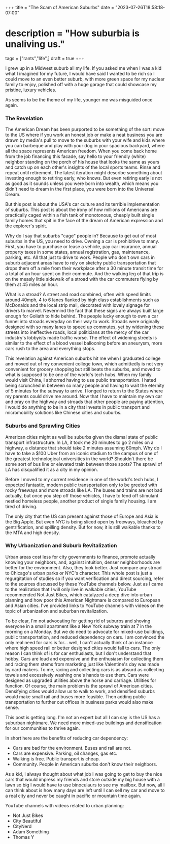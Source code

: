 +++
title = "The Scam of American Suburbs"
date = "2023-07-26T18:58:18-07:00"
# description = "How suburbia is unaliving us."

tags = ["rants","life",]
draft = true
+++

I grew up in a Midwest suburb all my life. If you asked me when I was a kid what I imagined for my future, I would have said I wanted to be rich so I could move to an even better suburb, with more green space for my nuclear family to enjoy, polished off with a huge garage that could showcase my pristine, luxury vehicles. 

As seems to be the theme of my life, younger me was misguided once again.

### The Revelation

The American Dream has been purported to be something of the sort: move to the US where if you work an honest job or make a neat business you are drawn by media's pull to move to the suburbs with your wife and kids where you can barbeque and play with your dog in your spacious backyard, where all the space represents American freedom. When you come back home from the job financing this facade, say hello to your friendly (white) neighbor standing on the porch of his house that looks the same as yours and catch up on each other's insights of the local sports teams. Rinse and repeat until retirement. The latest iteration might describe something about investing enough to retiring early, who knows. But even retiring early is not as good as it sounds unless you were born into wealth, which means you didn't need to dream in the first place, you were born into the Universal Dream.

But this post is about the USA's car culture and its terrible implementation of suburbs. This post is about the irony of how millions of Americans are practically caged within a fish tank of monotonous, cheaply built single family homes that spit in the face of the dream of American expression and the explorer's spirit. 

Why do I say that suburbs "cage" people in? Because to get out of most suburbs in the US, you need to drive. Owning a car is prohibitive to many. First, you have to purchase or lease a vehicle, pay car insurance, annual property taxes in some states, annual registration, gas, maintenance, parking, etc. All that just to drive to work. People who don't own cars in suburb adjacent areas have to rely on sketchy public transportation that drops them off a mile from their workplace after a 30 minute transit time for a total of an hour spent on their commute. And the walking leg of that trip is on the measly little sidewalk of a stroad with the car commuters flying by them at 45 miles an hour.

What is a stroad? A street and road combined, often with speed limits around 40mph, 4 to 6 lanes flanked by high class establishments such as McDonalds and the local strip mall, decorated with lovely signage for drivers to marvel. Nevermind the fact that these signs are always built large enough for Goliath to hide behind. The people lucky enough to own a car funnel into stroads everyday on their way to work. Stroads were originally designed with so many lanes to speed up commutes, yet by widening these streets into ineffective roads, local politicians at the mercy of the car industry's lobbyists made traffic worse. The effect of widening streets is similar to the effect of a blood vessel ballooning before an aneurysm, more cars rush to the area and everything stops.

This revelation against American suburbs hit me when I graduated college and moved out of my convenient college town, which admittedly is not very convenient for grocery shopping but still beats the suburbs, and moved to what is supposed to be one of the world's tech hubs. When my family would visit China, I abhorred having to use public transportation. I hated being scrunched in between so many people and having to wait the eternity of 5 minutes for the subway to arrive. I longed to return to the States where my parents could drive me around. Now that I have to maintain my own car and pray on the highway and stroads that other people are paying attention, I would do anything to be in a city that invests in public transport and micromobility solutions like Chinese cities and suburbs.


### Suburbs and Sprawling Cities

American cities might as well be suburbs given the dismal state of public transport infrastructure. In LA, it took me 20 minutes to go 2 miles on a highway, a distance that should take 2 minutes assuming 60mph. Why do I have to take a $100 Uber from an iconic stadium to the campus of one of the greatest technological universities in the world? Shouldn't there be some sort of bus line or elevated train between those spots? The sprawl of LA has disqualified it as a city in my opinion.

Before I moved to my current residence in one of the world's tech hubs, I expected fantastic, modern public transportation only to be greeted with rocky freeways and more stroads like LA. The buses and trains are not bad actually, but once you step off those vehicles, I have to fend off stimulant nestled homeless people, another product of single family housing. I am tired of driving. 

The only city that the US can present against those of Europe and Asia is the Big Apple. But even NYC is being sliced open by freeways, bleached by gentrification, and spilling density. But for now, it is still walkable thanks to the MTA and high density.


### Why Urbanization and Suburb Revitalization

Urban areas cost less for city governments to finance, promote actually knowing your neighbors, and, against intuition, denser neighborhoods are better for the environment. Also, they look better. Just compare any stroad to Chicago's urban parks or NYC's character. This whole post is just a regurgitation of studies so if you want verification and direct sourcing, refer to the sources discussed by these YouTube channels below. Just as I came to the realization that I will only live in walkable cities, YouTube recommended Not Just Bikes, which catalyzed a deep dive into urban planning and how poor this American Nightmare is compared to European and Asian cities. I've provided links to YouTube channels with videos on the topic of urbanization and suburban revitalization.

To be clear, I'm not advocating for getting rid of suburbs and shoving everyone in a small apartment like a New York subway train at 7 in the morning on a Monday. But we do need to advocate for mixed-use buildings, public transportation, and reduced dependency on cars. I am convinced the only real need for cars is for... well, I can't actually think of an instance where high speed rail or better designed cities would fall to cars. The only reason I can think of is for car enthusiasts, but I don't understand that hobby. Cars are loud and expensive and the enthusiasm for collecting them and racing them stems from marketing just like Valentine's day was made by card makers. To me, racing and collecting cars is as absurd as collecting towels and excessively washing one's hands to use them. Cars were designed as upgraded utilities above the horse and carriage. Utilities for function. Of course, the main problem is the sprawl of American cities. Densifying cities would allow us to walk to work, and densified suburbs would make small rail and buses more feasible. Then adding public transportation to further out offices in business parks would also make sense.

This post is getting long. I'm not an expert but all I can say is the US has a suburban nightmare. We need more mixed-use buildings and densification for our communities to thrive again.

In short here are the benefits of reducing car dependency:
- Cars are bad for the environment. Buses and rail are not.
- Cars are expensive. Parking, oil changes, gas etc.
- Walking is free. Public transport is cheap.
- Community. People in American suburbs don't know their neighbors.

As a kid, I always thought about what job I was going to get to buy the nice cars that would impress my friends and store outside my big house with a lawn so big I would have to use binoculaurs to see my mailbox. But now, all I can think about is how many days are left until I can sell my car and move to a real city and never be caught in pacific or mountain time again.


YouTube channels with videos related to urban planning:
- Not Just Bikes
- City Beautiful
- CityNerd
- Adam Something
- Thomas Y
